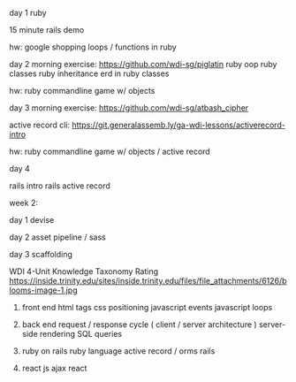 day 1
ruby

15 minute rails demo

hw: google shopping loops / functions in ruby

day 2
morning exercise: https://github.com/wdi-sg/piglatin
ruby oop
ruby classes
ruby inheritance
erd in ruby classes


hw: ruby commandline game w/ objects

day 3
morning exercise: https://github.com/wdi-sg/atbash_cipher

active record cli: https://git.generalassemb.ly/ga-wdi-lessons/activerecord-intro

hw: ruby commandline game w/ objects / active record

day 4

rails intro
rails active record

week 2:

day 1
devise


day 2
asset pipeline / sass


day 3
scaffolding



WDI 4-Unit Knowledge Taxonomy Rating
https://inside.trinity.edu/sites/inside.trinity.edu/files/file_attachments/6126/blooms-image-1.jpg
1. front end
  html tags
  css positioning
  javascript events
  javascript loops

2. back end
  request / response cycle ( client / server architecture )
  server-side rendering
  SQL queries

3. ruby on rails
  ruby language
  active record / orms
  rails

4. react js
  ajax
  react


